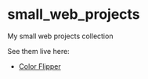 # small_web_projects
My small web projects collection
  
See them live here:

* [Color Flipper](https://quirky-lovelace-cbf319.netlify.app)
